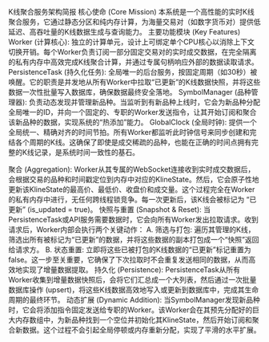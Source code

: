 K线聚合服务架构简报
核心使命 (Core Mission)
本系统是一个高性能的实时K线聚合服务，它通过静态分区和纯内存计算，为海量交易对（如数字货币对）提供低延迟、高吞吐量的K线数据生成与查询能力。
主要功能模块 (Key Features)
Worker (计算核心):
独立的计算单元，设计上可绑定单个CPU核心以消除上下文切换开销。每个Worker负责订阅一部分固定交易对的实时成交数据，在完全隔离的私有内存中高效完成K线聚合计算，并通过专属句柄响应外部的数据读取请求。
PersistenceTask (持久化任务):
全局唯一的后台服务，按固定周期（如30秒）被唤醒。它的职责是并发地从所有Worker中拉取“已更新”的K线数据快照，并将这些数据一次性批量写入数据库，确保数据最终安全落地。
SymbolManager (品种管理器):
负责动态发现并管理新品种。当监听到有新品种上线时，它会为新品种分配全局唯一的ID，并向一个固定的、专职的Worker发送指令，让其开始订阅和聚合该新品种的数据，实现系统的“热添加”能力。
GlobalClock (全局时钟):
提供一个全局统一、精确对齐的时间节拍。所有Worker都监听此时钟信号来同步创建和完结各个周期的K线。这确保了即使是成交稀疏的品种，也能在正确的时间点拥有完整的K线记录，是系统时间一致性的基石。

聚合 (Aggregation):
Worker从其专属的WebSocket连接收到实时成交数据后，会根据交易的品种和时间戳定位到内存中对应的KlineState。然后，它会原子性地更新该KlineState的最高价、最低价、收盘价和成交量。这个过程完全在Worker的私有内存中进行，无任何跨线程锁竞争。每一次更新后，该K线会被标记为 “已更新” (is_updated = true)。
快照与重置 (Snapshot & Reset):
当PersistenceTask或API服务需要数据时，它会向所有Worker发出拉取请求。收到请求后，Worker内部会执行两个关键动作：
A. 筛选与打包: 遍历其管理的K线，筛选出所有被标记为“已更新”的数据，并将这些数据的副本打包成一个“快照”返回给请求方。
B. 状态重置: 立即将这些已被打包的K线数据的“已更新”标记重置为false。这一步至关重要，它确保了下次拉取时不会重复发送相同的数据，从而高效地实现了增量数据提取。
持久化 (Persistence):
PersistenceTask从所有Worker收集到增量数据快照后，会将它们汇总成一个大列表，然后通过一次批量数据库操作 (upsert)，将这些K线数据高效地写入或更新到数据库中，完成其生命周期的最终环节。
动态扩展 (Dynamic Addition):
当SymbolManager发现新品种时，它会将添加指令固定发送给专职的Worker。该Worker会在其预先分配好的巨大内存数组中，为新品种找到一个空位并初始化其KlineState，然后开始订阅和聚合新数据。这个过程不会引起全局停顿或内存重新分配，实现了平滑的水平扩展。